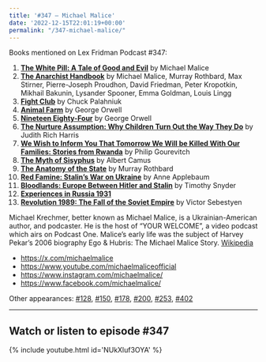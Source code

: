 ```yaml
---
title: '#347 – Michael Malice'
date: '2022-12-15T22:01:19+00:00'
permalink: "/347-michael-malice/"
---
```


Books mentioned on Lex Fridman Podcast #347:

1. <b><a href="https://amzn.to/3Pvm7g1" target="_blank" rel="sponsored noopener noreferrer">The White Pill: A Tale of Good and Evil</a></b> by Michael Malice
2. <b><a href="https://amzn.to/3W7BDBl" target="_blank" rel="sponsored noopener noreferrer">The Anarchist Handbook</a></b> by Michael Malice, Murray Rothbard, Max Stirner, Pierre-Joseph Proudhon, David Friedman, Peter Kropotkin, Mikhail Bakunin, Lysander Spooner, Emma Goldman, Louis Lingg
3. **<b><a href="https://amzn.to/3FyX4Ee" target="_blank" rel="sponsored noopener noreferrer">Fig</a></b><b><a href="https://amzn.to/3FyX4Ee" target="_blank" rel="sponsored noopener noreferrer">ht </a></b><b><a href="https://amzn.to/3FyX4Ee" target="_blank" rel="sponsored noopener noreferrer">Club</a></b>** by Chuck Palahniuk
4. <b><a href="https://amzn.to/3PtRV58" target="_blank" rel="sponsored noopener noreferrer">Animal Farm</a></b> by George Orwell
5. <b><a href="https://amzn.to/3BE80zA" target="_blank" rel="sponsored noopener noreferrer">Nineteen Eighty-Four</a></b> by George Orwell
6. <b><a href="https://amzn.to/3BEciH6" target="_blank" rel="sponsored noopener noreferrer">The Nurture Assumption: Why Children Turn Out the Way They Do</a></b> by Judith Rich Harris
7. <b><a href="https://amzn.to/3FViAEE" target="_blank" rel="sponsored noopener noreferrer">We Wish to Inform You That Tomorrow We Will be Killed With Our Families: Stories from Rwanda</a></b> by Philip Gourevitch
8. <b><a href="https://amzn.to/3WiR0qi" target="_blank" rel="sponsored noopener noreferrer">The Myth of Sisyphus</a></b> by Albert Camus
9. <b><a href="https://amzn.to/3Yv19Sw" target="_blank" rel="sponsored noopener noreferrer">The Anatomy of the State</a></b> by Murray Rothbard
10. <b><a href="https://amzn.to/3Ylr2Ex" target="_blank" rel="sponsored noopener noreferrer">Red Famine: Stalin’s War on Ukraine</a></b> by Anne Applebaum
11. <b><a href="https://amzn.to/3HFMNc1" target="_blank" rel="sponsored noopener noreferrer">Bloodlands: Europe Between Hitler and Stalin</a></b> by Timothy Snyder
12. <b><a href="https://books.google.rs/books/about/Experiences_in_Russia_1931.html?id=CTRQAQAAMAAJ&redir_esc=y" target="_blank" rel="noopener noreferrer">Experiences in Russia 1931</a></b>
13. <b><a href="https://amzn.to/3V0Ts3J" target="_blank" rel="sponsored noopener noreferrer">Revolution 1989: The Fall of the Soviet Empire</a></b> by Victor Sebestyen

Michael Krechmer, better known as Michael Malice, is a Ukrainian-American author, and podcaster. He is the host of “YOUR WELCOME”, a video podcast which airs on Podcast One. Malice’s early life was the subject of Harvey Pekar’s 2006 biography Ego &amp; Hubris: The Michael Malice Story. <a href="https://en.wikipedia.org/wiki/Michael_Malice" target="_blank">Wikipedia</a>

- <a href="https://x.com/michaelmalice" target="_blank">https://x.com/michaelmalice</a>
- <a href="https://www.youtube.com/michaelmaliceofficial" target="_blank">https://www.youtube.com/michaelmaliceofficial</a>
- <a href="https://www.instagram.com/michaelmalice/" target="_blank">https://www.instagram.com/michaelmalice/</a>
- <a href="https://www.facebook.com/michaelmalice/" target="_blank">https://www.facebook.com/michaelmalice/</a>

Other appearances: [\#128](https://lexlib.io/128-michael-malice/), [\#150](https://lexlib.io/150-michael-malice/), [\#178](https://lexlib.io/178-michael-malice-and-yaron-brook/), [\#200](https://lexlib.io/200-michael-malice/), [\#253](https://lexlib.io/253-michael-malice/), [\#402](/402-michael-malice/)

- - - - - -

## Watch or listen to episode #347

{% include youtube.html id='NUkXluf3OYA' %}